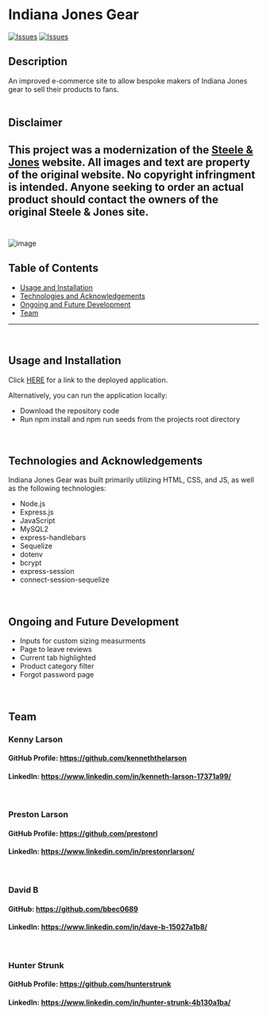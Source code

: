 # Indiana Jones Gear

[![Issues](https://img.shields.io/github/issues/prestonrl/fan-gear)](https://github.com/prestonrl/fan-gear/issues) [![Issues](https://img.shields.io/github/contributors/prestonrl/fan-gear)](https://github.com/prestonrl/fan-gear/graphs/contributors)

## Description

An improved e-commerce site to allow bespoke makers of Indiana Jones gear to sell their products to fans. 
</br></br>

## Disclaimer 

This project was a modernization of the [Steele & Jones](http://www.steele-jones.com.ar/it/home.htm) website. All images and text are property of the original website. No copyright infringment is intended. Anyone seeking to order an actual product should contact the owners of the original Steele & Jones site.
</br></br>
---
![image](https://user-images.githubusercontent.com/71798106/116331408-ef7ae200-a78c-11eb-8351-9789486a6643.png)
## Table of Contents

- [Usage and Installation](#Usage-and-Installation)
- [Technologies and Acknowledgements](#Technologies-and-Acknowledgements)
- [Ongoing and Future Development](#Ongoing-and-Future-Development)
- [Team](#Team)

---

</br>

## Usage and Installation

Click [HERE](https://fan-gear.herokuapp.com/) for a link to the deployed application.

Alternatively, you can run the application locally:

- Download the repository code
- Run npm install and npm run seeds from the projects root directory
  </br></br></br>

## Technologies and Acknowledgements

Indiana Jones Gear was built primarily utilizing HTML, CSS, and JS, as well as the following technologies:

- Node.js
- Express.js
- JavaScript
- MySQL2
- express-handlebars
- Sequelize
- dotenv
- bcrypt
- express-session
- connect-session-sequelize
  </br></br></br>

## Ongoing and Future Development

- Inputs for custom sizing measurments
- Page to leave reviews
- Current tab highlighted
- Product category filter
- Forgot password page
  </br></br></br>

## Team

### Kenny Larson

#### GitHub Profile: https://github.com/kenneththelarson

#### LinkedIn: https://www.linkedin.com/in/kenneth-larson-17371a99/

<br>

### Preston Larson

#### GitHub Profile: https://github.com/prestonrl

#### LinkedIn: https://www.linkedin.com/in/prestonrlarson/

<br>

### David B

#### GitHub: https://github.com/bbec0689

#### LinkedIn: https://www.linkedin.com/in/dave-b-15027a1b8/

<br>

### Hunter Strunk

#### GitHub Profile: https://github.com/hunterstrunk

#### LinkedIn: https://www.linkedin.com/in/hunter-strunk-4b130a1ba/


